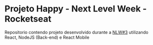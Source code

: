# Projeto Happy - Next Level Week - Rocketseat


Repositorio contendo projeto desenvolvido durante a [NLW#3](nextlevelweek.com) utilizando React, NodeJS (Back-end) e React Mobile 